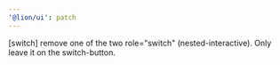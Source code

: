 ```yaml
---
'@lion/ui': patch
---
```


[switch] remove one of the two role="switch" (nested-interactive). Only leave it on the switch-button.
